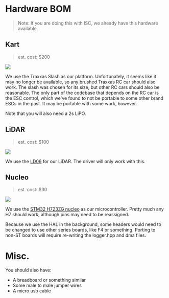# Hardware BOM

> Note: If you are doing this with ISC, we already have this hardware available.

## Kart

> est. cost: $200

<img src="https://traxxas.com/sites/default/files/images/58024-Slash-3qtr-Front-REDR_m.jpg">

We use the Traxxas Slash as our platform. Unfortunately, it seems like it may no longer be available, so any brushed
Traxxas RC car should also work. The slash was chosen for its size, but other RC cars should also be reasonable.
The only part of the codebase that depends on the RC car is the ESC control, which we've found to not be portable to
some other brand ESCs in the past. It may be portable with some work, however.

Note that you will also need a 2s LiPO.

## LiDAR

> est. cost: $100

<img src="https://www.inno-maker.com/wp-content/uploads/2020/11/1.jpg">

We use the [LD06](https://www.inno-maker.com/product/lidar-ld06/) for our LiDAR. The driver will only work with this.

## Nucleo

> est. cost: $30

<img src="https://www.st.com/bin/ecommerce/api/image.PF268321.en.feature-description-include-personalized-no-cpn-medium.jpg">

We use the [STM32 H723ZG nucleo](https://www.st.com/en/evaluation-tools/nucleo-h723zg.html) as our microcontroller.
Pretty much any H7 should work, although pins may need to be reassigned.

Because we use the HAL in the background, some headers would need to be changed to use other series boards, like
F4 or something. Porting to non-ST boards will require re-writing the logger.hpp and dma files.

# Misc.

You should also have:
- A breadboard or something similar
- Some male to male jumper wires
- A micro usb cable